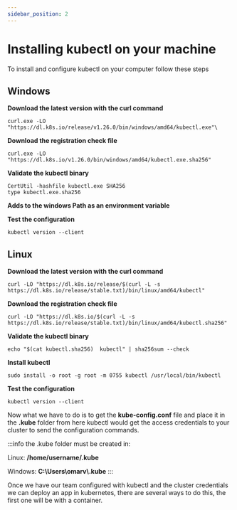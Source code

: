 ```yaml
---
sidebar_position: 2
---
```


# Installing kubectl on your machine

To install and configure kubectl on your computer follow these steps

## Windows

**Download the latest version with the curl command**

```
curl.exe -LO "https://dl.k8s.io/release/v1.26.0/bin/windows/amd64/kubectl.exe"\
```

**Download the registration check file**

```
curl.exe -LO "https://dl.k8s.io/v1.26.0/bin/windows/amd64/kubectl.exe.sha256"
```

**Validate the kubectl binary**

```
CertUtil -hashfile kubectl.exe SHA256
type kubectl.exe.sha256
```

**Adds to the windows Path as an environment variable**

**Test the configuration**

```
kubectl version --client
```

## Linux

**Download the latest version with the curl command**

```
curl -LO "https://dl.k8s.io/release/$(curl -L -s https://dl.k8s.io/release/stable.txt)/bin/linux/amd64/kubectl"
```

**Download the registration check file**

```
curl -LO "https://dl.k8s.io/$(curl -L -s https://dl.k8s.io/release/stable.txt)/bin/linux/amd64/kubectl.sha256"
```

**Validate the kubectl binary**

```
echo "$(cat kubectl.sha256)  kubectl" | sha256sum --check
```

**Install kubectl**

```
sudo install -o root -g root -m 0755 kubectl /usr/local/bin/kubectl
```

**Test the configuration**

```
kubectl version --client
```

Now what we have to do is to get the **kube-config.conf** file and place it in the **.kube** folder from here kubectl would get the access credentials to your cluster to send the configuration commands.

:::info
the .kube folder must be created in:

Linux: **/home/username/.kube**

Windows: **C:\Users\omarv\\.kube**
:::

Once we have our team configured with kubectl and the cluster credentials we can deploy an app in kubernetes, there are several ways to do this, the first one will be with a container.